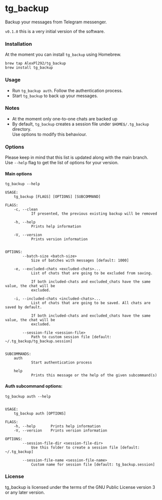 # tg_backup

Backup your messages from Telegram messenger.

`v0.1.0` this is a very initial version of the software.

### Installation

At the moment you can install `tg_backup` using Homebrew.

```
brew tap AlexPl292/tg_backup
brew install tg_backup
```

### Usage

- Run `tg_backup auth`. Follow the authentication process.
- Start `tg_backup` to back up your messages.

### Notes

- At the moment only one-to-one chats are backed up
- By default, `tg_backup` creates a session file under `$HOME$/.tg_backup` directory.  
  Use options to modify this behaviour.

### Options

Please keep in mind that this list is updated along with the main branch.  
Use `--help` flag to get the list of options for your version.

#### Main options

`tg_backup --help`

```
USAGE:
    tg_backup [FLAGS] [OPTIONS] [SUBCOMMAND]

FLAGS:
    -c, --clean
            If presented, the previous existing backup will be removed

    -h, --help
            Prints help information

    -V, --version
            Prints version information


OPTIONS:
        --batch-size <batch-size>
            Size of batches with messages [default: 1000]

    -e, --excluded-chats <excluded-chats>...
            List of chats that are going to be excluded from saving.
            
            If both included-chats and excluded_chats have the same value, the chat will be
            excluded.

    -i, --included-chats <included-chats>...
            List of chats that are going to be saved. All chats are saved by default.
            
            If both included-chats and excluded_chats have the same value, the chat will be
            excluded.

        --session-file <session-file>
            Path to custom session file [default: ~/.tg_backup/tg_backup.session]


SUBCOMMANDS:
    auth    
            Start authentication process

    help    
            Prints this message or the help of the given subcommand(s)

```

#### Auth subcommand options:

`tg_backup auth --help`

```

USAGE:
    tg_backup auth [OPTIONS]

FLAGS:
    -h, --help       Prints help information
    -V, --version    Prints version information

OPTIONS:
        --session-file-dir <session-file-dir>
            Use this folder to create a session file [default: ~/.tg_backup]

        --session-file-name <session-file-name>
            Custom name for session file [default: tg_backup.session]
```

### License

tg_backup is licensed under the terms of the GNU Public License version 3 or any later version.
